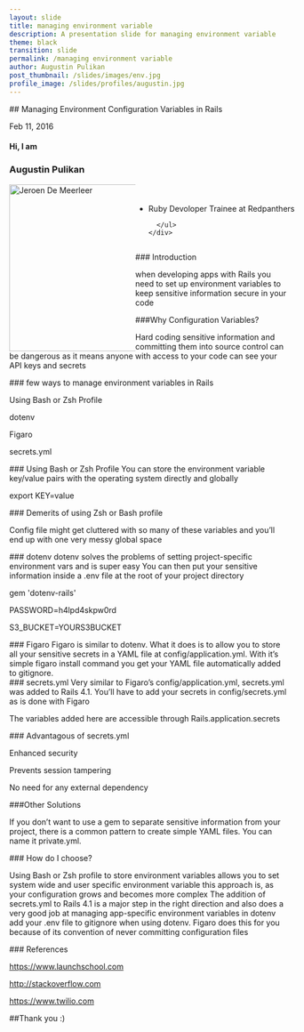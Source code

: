 ```yaml
---
layout: slide
title: managing environment variable
description: A presentation slide for managing environment variable
theme: black
transition: slide
permalink: /managing environment variable
author: Augustin Pulikan  
post_thumbnail: /slides/images/env.jpg
profile_image: /slides/profiles/augustin.jpg
---
```


<section data-markdown>
## Managing Environment Configuration Variables in Rails

Feb 11, 2016
</section>


<!-- Just to show that markdown and html can be mixed -->
<section>
  <h4>Hi, I am</h4>
  <h3>Augustin Pulikan</h3>
  <div style="width:150%;">
    <div style="float:left; width:30%;">
      <img alt="Jeroen De Meerleer" src="https://scontent.fmaa1-1.fna.fbcdn.net/hphotos-xft1/v/t1.0-9/12065624_873705689393220_2906766376590498181_n.jpg?oh=a5eca759b8989d24dd44d77d04b5eb8d&oe=57443E25" style="float: left; width:300px; height:300px;">
    </div>
    <div style="float:right; width:70%;">
      <ul style="float: left; padding-top: 4%;">
          <li>Ruby Devoloper Trainee at Redpanthers</li>

      </ul>
    </div>
  </div>

</section>

<!-- Just to show that markdown and html can be mixed -->

<section data-markdown>
### Introduction

when developing apps with Rails you need to set up environment variables to keep sensitive information secure in your code

</section>

<section data-markdown>
###Why Configuration Variables?

Hard coding sensitive information and committing them into source control can be dangerous as it means anyone with access to your code can see your API keys and secrets

</section>

<section data-markdown>
### few ways to manage environment variables in Rails

 Using Bash or Zsh Profile

 dotenv

 Figaro

 secrets.yml
</section>
<section data-markdown>
### Using Bash or Zsh Profile
 You can store the environment variable key/value pairs with the operating system directly and globally

 export KEY=value
</section>
<section data-markdown>
### Demerits of using Zsh or Bash profile

 Config file might get cluttered with so many of these variables and you’ll end up with one very messy global space

</section>

<section data-markdown>
### dotenv
dotenv solves the problems of setting project-specific environment vars and is super easy
You can then put your sensitive information inside a .env file at the root of your project directory

gem 'dotenv-rails'

PASSWORD=h4lpd4skpw0rd

S3_BUCKET=YOURS3BUCKET

</section>

<section data-markdown>
### Figaro
 Figaro is similar to dotenv. What it does is to allow you to store all your sensitive secrets in a YAML file at config/application.yml. With it’s simple figaro install command you get your YAML file automatically added to gitignore. 

</section>

<section data-markdown>
### secrets.yml
 Very similar to Figaro’s config/application.yml, secrets.yml was added to Rails 4.1. You’ll have to add your secrets in config/secrets.yml as is done with Figaro

 The variables added here are accessible through Rails.application.secrets
 

</section>
<section data-markdown>
### Advantagous of secrets.yml

 Enhanced security

 Prevents session tampering

 No need for any external dependency


</section>

<section data-markdown>
###Other Solutions

If you don’t want to use a gem to separate sensitive information from your project, there is a common pattern to create simple YAML files. You can name it private.yml. 
 

</section>









<section data-markdown>
### How do I choose?

Using Bash or Zsh profile to store environment variables allows you to set system wide and user specific environment variable this approach is, as your configuration grows and becomes more complex The addition of secrets.yml to Rails 4.1 is a major step in the right direction and also does a very good job at managing app-specific environment variables in dotenv add your .env file to gitignore when using dotenv. Figaro does this for you because of its convention of never committing configuration files

</section>



<section data-markdown>
### References

https://www.launchschool.com
 
http://stackoverflow.com
 
https://www.twilio.com
</section>

<section data-markdown>
##Thank you :)

</section>
